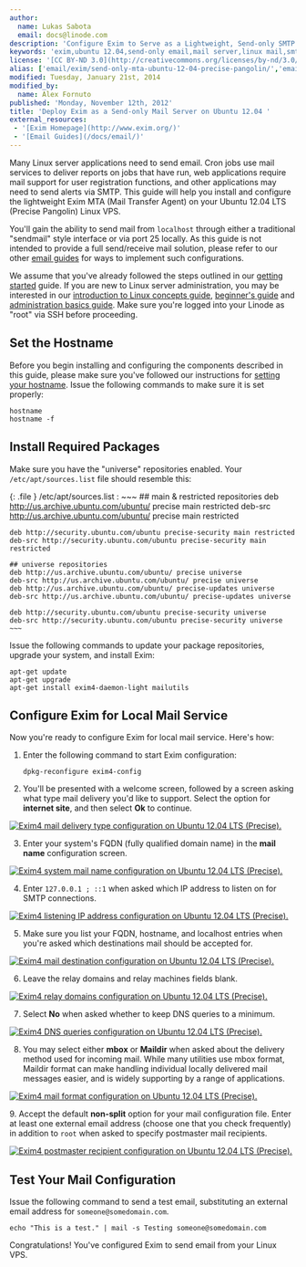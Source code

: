 ```yaml
---
author:
  name: Lukas Sabota
  email: docs@linode.com
description: 'Configure Exim to Serve as a Lightweight, Send-only SMTP Server on Ubuntu 12.04 LTS (Precise Pangolin).'
keywords: 'exim,ubuntu 12.04,send-only email,mail server,linux mail,smtp server'
license: '[CC BY-ND 3.0](http://creativecommons.org/licenses/by-nd/3.0/us/)'
alias: ['email/exim/send-only-mta-ubuntu-12-04-precise-pangolin/','email/exim/sendonly-mail-server-withexim-on-ubuntu-12-04-lts-precise-pangolin/']
modified: Tuesday, January 21st, 2014
modified_by:
  name: Alex Fornuto
published: 'Monday, November 12th, 2012'
title: 'Deploy Exim as a Send-only Mail Server on Ubuntu 12.04 '
external_resources:
 - '[Exim Homepage](http://www.exim.org/)'
 - '[Email Guides](/docs/email/)'
---
```


Many Linux server applications need to send email. Cron jobs use mail services to deliver reports on jobs that have run, web applications require mail support for user registration functions, and other applications may need to send alerts via SMTP. This guide will help you install and configure the lightweight Exim MTA (Mail Transfer Agent) on your Ubuntu 12.04 LTS (Precise Pangolin) Linux VPS.

You'll gain the ability to send mail from `localhost` through either a traditional "sendmail" style interface or via port 25 locally. As this guide is not intended to provide a full send/receive mail solution, please refer to our other [email guides](/docs/email/) for ways to implement such configurations.

We assume that you've already followed the steps outlined in our [getting started](/docs/getting-started/) guide. If you are new to Linux server administration, you may be interested in our [introduction to Linux concepts guide](/docs/tools-reference/introduction-to-linux-concepts/), [beginner's guide](/docs/beginners-guide/) and [administration basics guide](/docs/using-linux/administration-basics). Make sure you're logged into your Linode as "root" via SSH before proceeding.

## Set the Hostname

Before you begin installing and configuring the components described in this guide, please make sure you've followed our instructions for [setting your hostname](/docs/getting-started#sph_setting-the-hostname). Issue the following commands to make sure it is set properly:

    hostname
    hostname -f

## Install Required Packages

Make sure you have the "universe" repositories enabled. Your `/etc/apt/sources.list` file should resemble this:

{: .file }
/etc/apt/sources.list
:   ~~~
    ## main & restricted repositories
    deb http://us.archive.ubuntu.com/ubuntu/ precise main restricted
    deb-src http://us.archive.ubuntu.com/ubuntu/ precise main restricted

    deb http://security.ubuntu.com/ubuntu precise-security main restricted
    deb-src http://security.ubuntu.com/ubuntu precise-security main restricted

    ## universe repositories
    deb http://us.archive.ubuntu.com/ubuntu/ precise universe
    deb-src http://us.archive.ubuntu.com/ubuntu/ precise universe
    deb http://us.archive.ubuntu.com/ubuntu/ precise-updates universe
    deb-src http://us.archive.ubuntu.com/ubuntu/ precise-updates universe

    deb http://security.ubuntu.com/ubuntu precise-security universe
    deb-src http://security.ubuntu.com/ubuntu precise-security universe
    ~~~

Issue the following commands to update your package repositories, upgrade your system, and install Exim:

    apt-get update
    apt-get upgrade
    apt-get install exim4-daemon-light mailutils

## Configure Exim for Local Mail Service

Now you're ready to configure Exim for local mail service. Here's how:

1.  Enter the following command to start Exim configuration:

        dpkg-reconfigure exim4-config

2.  You'll be presented with a welcome screen, followed by a screen asking what type mail delivery you'd like to support. Select the option for **internet site**, and then select **Ok** to continue.

[![Exim4 mail delivery type configuration on Ubuntu 12.04 LTS (Precise).](/docs/assets/1153-011-exim4-ubuntu-12-04-general.png)](/docs/assets/1153-011-exim4-ubuntu-12-04-general.png)

3.  Enter your system's FQDN (fully qualified domain name) in the **mail name** configuration screen.

[![Exim4 system mail name configuration on Ubuntu 12.04 LTS (Precise).](/docs/assets/1154-02-exim4-ubuntu-12-04-mail-name.png)](/docs/assets/1154-02-exim4-ubuntu-12-04-mail-name.png)

4.  Enter `127.0.0.1 ; ::1` when asked which IP address to listen on for SMTP connections.

[![Exim4 listening IP address configuration on Ubuntu 12.04 LTS (Precise).](/docs/assets/1156-03-exim4-ubuntu-12-04-ip-listen.png)](/docs/assets/1156-03-exim4-ubuntu-12-04-ip-listen.png)

5.  Make sure you list your FQDN, hostname, and localhost entries when you're asked which destinations mail should be accepted for.

[![Exim4 mail destination configuration on Ubuntu 12.04 LTS (Precise).](/docs/assets/1157-04-exim4-ubuntu-12-04-local-domains.png)](/docs/assets/1157-04-exim4-ubuntu-12-04-local-domains.png)

6.  Leave the relay domains and relay machines fields blank.

[![Exim4 relay domains configuration on Ubuntu 12.04 LTS (Precise).](/docs/assets/1158-05-exim4-ubuntu-12-04-relay-domains.png)](/docs/assets/1158-05-exim4-ubuntu-12-04-relay-domains.png)

7.  Select **No** when asked whether to keep DNS queries to a minimum.

[![Exim4 DNS queries configuration on Ubuntu 12.04 LTS (Precise).](/docs/assets/1159-06-exim4-ubuntu-12-04-dns-queries.png)](/docs/assets/1159-06-exim4-ubuntu-12-04-dns-queries.png)

8.  You may select either **mbox** or **Maildir** when asked about the delivery method used for incoming mail. While many utilities use mbox format, Maildir format can make handling individual locally delivered mail messages easier, and is widely supporting by a range of applications.

[![Exim4 mail format configuration on Ubuntu 12.04 LTS (Precise).](/docs/assets/1160-07-exim4-ubuntu-12-04-mail-format.png)](/docs/assets/1160-07-exim4-ubuntu-12-04-mail-format.png)

​9. Accept the default **non-split** option for your mail configuration file. Enter at least one external email address (choose one that you check frequently) in addition to `root` when asked to specify postmaster mail recipients.

[![Exim4 postmaster recipient configuration on Ubuntu 12.04 LTS (Precise).](/docs/assets/1161-08-exim4-ubuntu-12-04-postmater-mail.png)](/docs/assets/1161-08-exim4-ubuntu-12-04-postmater-mail.png)

## Test Your Mail Configuration

Issue the following command to send a test email, substituting an external email address for `someone@somedomain.com`.

    echo "This is a test." | mail -s Testing someone@somedomain.com

Congratulations! You've configured Exim to send email from your Linux VPS.
